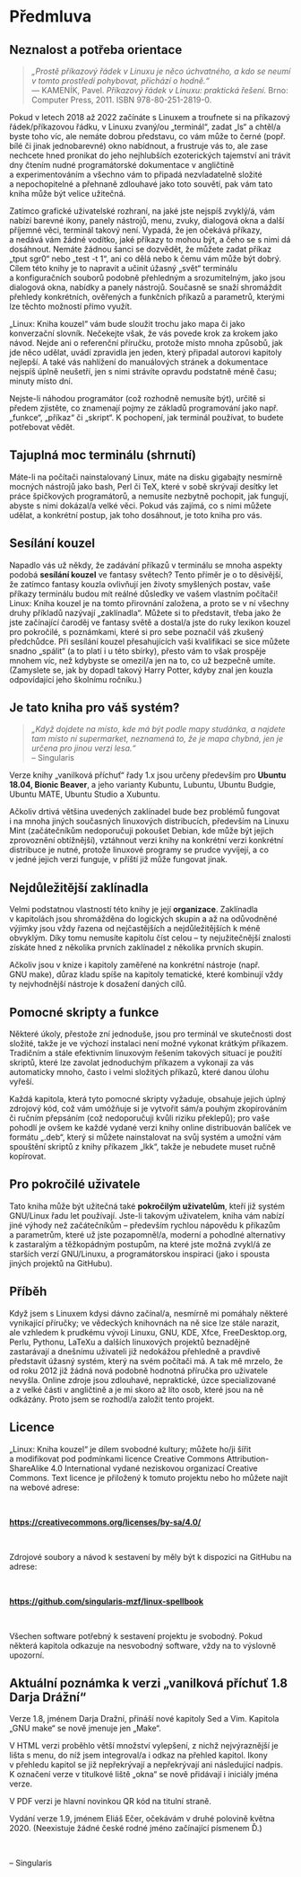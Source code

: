 <!--

Linux Kniha kouzel, předmluva
Copyright (c) 2019, 2020 Singularis <singularis@volny.cz>

Toto dílo je dílem svobodné kultury; můžete ho šířit a modifikovat pod
podmínkami licence Creative Commons Attribution-ShareAlike 4.0 International
vydané neziskovou organizací Creative Commons. Text licence je přiložený
k tomuto projektu nebo ho můžete najít na webové adrese:

https://creativecommons.org/licenses/by-sa/4.0/

-->

# Předmluva

## Neznalost a potřeba orientace

> *„Prostě příkazový řádek v Linuxu je něco úchvatného, a kdo se neumí v tomto prostředí pohybovat, přichází*
> *o hodně.“*<br>— KAMENÍK, Pavel. *Příkazový řádek v Linuxu: praktická řešení.* Brno: Computer Press, 2011. ISBN 978-80-251-2819-0.

<neodsadit>Pokud v letech 2018 až 2022 začínáte s Linuxem a troufnete si na
příkazový řádek/příkazovou řádku, v Linuxu zvaný/ou „terminál“,
zadat „ls“ a chtěl/a byste toho víc, ale nemáte dobrou představu, co vám může
to černé (popř. bílé či jinak jednobarevné) okno nabídnout, a frustruje vás to,
ale zase nechcete hned pronikat do jeho nejhlubších ezoterických tajemství
ani trávit dny čtením nudné programátorské dokumentace v angličtině
a experimentováním a všechno vám to připadá nezvladatelně složité
a nepochopitelné a přehnaně zdlouhavé jako toto souvětí,
pak vám tato kniha může být velice užitečná.

Zatímco grafické uživatelské rozhraní, na jaké jste nejspíš zvyklý/á, vám nabízí
barevné ikony, panely nástrojů, menu, zvuky, dialogová okna a další příjemné věci,
terminál takový není. Vypadá, že jen očekává příkazy, a nedává vám žádné vodítko,
jaké příkazy to mohou být, a čeho se s nimi dá dosáhnout.
Nemáte žádnou šanci se dozvědět, že můžete zadat příkaz „tput sgr0“ nebo „test -t 1“,
ani co dělá nebo k čemu vám může být dobrý.
Cílem této knihy je to napravit a učinit úžasný „svět“ terminálu
a konfiguračních souborů podobně přehledným a srozumitelným,
jako jsou dialogová okna, nabídky a panely nástrojů.
Současně se snaží shromáždit přehledy konkrétních, ověřených a funkčních příkazů
a parametrů, kterými lze těchto možností přímo využít.

<!--
*Veškerá moc terminálu přehledně, pro začátečníky i pokročilé.*
-->

„Linux: Kniha kouzel“ vám bude sloužit trochu jako mapa či jako konverzační slovník.
Nečekejte však, že vás povede krok za krokem jako návod.
Nejde ani o referenční příručku, protože místo mnoha způsobů, jak jde něco udělat,
uvádí zpravidla jen jeden, který připadal autorovi kapitoly nejlepší.
A také vás nahlížení do manuálových stránek a dokumentace nejspíš úplně neušetří,
jen s nimi strávíte opravdu podstatně méně času; minuty místo dní.

Nejste-li náhodou programátor (což rozhodně nemusíte být), určitě si předem zjistěte,
co znamenají pojmy ze základů programování jako např. „funkce“, „příkaz“ či „skript“.
K pochopení, jak terminál používat, to budete potřebovat vědět.

## Tajuplná moc terminálu (shrnutí)

Máte-li na počítači nainstalovaný Linux, máte na disku gigabajty nesmírně mocných
nástrojů jako bash, Perl či TeX, které v sobě skrývají desítky let práce špičkových
programátorů, a nemusíte nezbytně pochopit, jak fungují, abyste s nimi dokázal/a
velké věci. Pokud vás zajímá, co s nimi můžete udělat, a konkrétní postup,
jak toho dosáhnout, je toto kniha pro vás.

## Sesílání kouzel

Napadlo vás už někdy, že zadávání příkazů v terminálu se mnoha aspekty podobá
**sesílání kouzel** ve fantasy světech? Tento příměr je o to děsivější, že zatímco
fantasy kouzla ovlivňují jen životy smyšlených postav, vaše příkazy terminálu budou mít
reálné důsledky ve vašem vlastním počítači! Linux: Kniha kouzel je na tomto přirovnání
založena, a proto se v ní všechny druhy příkladů nazývají „zaklínadla“.
Můžete si to představit, třeba jako že jste začínající čaroděj ve fantasy světě a dostal/a
jste do ruky lexikon kouzel pro pokročilé, s poznámkami, které si pro sebe poznačil
váš zkušený předchůdce. Při sesílání kouzel přesahujících vaši kvalifikaci
se sice můžete snadno „spálit“ (a to platí i u této sbírky),
přesto vám to však prospěje mnohem víc, než kdybyste se omezil/a jen na to,
co už bezpečně umíte. (Zamyslete se, jak by dopadl takový Harry Potter,
kdyby znal jen kouzla odpovídající jeho školnímu ročníku.)

## Je tato kniha pro váš systém?

> *„Když dojdete na místo, kde má být podle mapy studánka, a najdete tam místo ní supermarket, neznamená to, že je mapa chybná, jen je určena pro jinou verzi lesa.“*<br>– Singularis

<neodsadit>Verze knihy „vanilková příchuť“ řady 1.x jsou určeny především pro
**Ubuntu 18.04, Bionic Beaver**, a jeho varianty Kubuntu, Lubuntu, Ubuntu Budgie,
Ubuntu MATE, Ubuntu Studio a Xubuntu.

Ačkoliv drtivá většina uvedených zaklínadel bude bez problémů fungovat i na mnoha
jiných současných linuxových distribucích, především na Linuxu Mint
(začátečníkům nedoporučuji pokoušet Debian, kde může být jejich zprovoznění obtížnější),
vztáhnout verzi knihy na konkrétní verzi konkrétní distribuce je nutné,
protože linuxové programy se prudce vyvíjejí, a co v jedné jejich verzi funguje,
v příští již může fungovat jinak.

## Nejdůležitější zaklínadla

Velmi podstatnou vlastností této knihy je její **organizace**.
Zaklínadla v kapitolách jsou shromážděna do logických skupin
a až na odůvodněné výjimky jsou vždy řazena od nejčastějších a nejdůležitějších
k méně obvyklým. Díky tomu nemusíte kapitolu číst celou – ty nejužitečnější znalosti
získáte hned z několika prvních zaklínadel z několika prvních skupin.

Ačkoliv jsou v knize i kapitoly zaměřené na konkrétní nástroje (např. GNU make),
důraz kladu spíše na kapitoly tematické, které kombinují vždy ty nejvhodnější
nástroje k dosažení daných cílů.

## Pomocné skripty a funkce

Některé úkoly, přestože zní jednoduše, jsou pro terminál ve skutečnosti dost složité,
takže je ve výchozí instalaci není možné vykonat krátkým příkazem. Tradičním a stále
efektivním linuxovým řešením takových situací je použití skriptů, které lze zavolat
jednoduchým příkazem a vykonají za vás automaticky mnoho, často i velmi složitých příkazů,
které danou úlohu vyřeší.

Každá kapitola, která tyto pomocné skripty vyžaduje, obsahuje jejich úplný zdrojový kód,
což vám umóžňuje si je vytvořit sám/a pouhým zkopírováním či ručním přepsáním
(což nedoporučuji kvůli riziku překlepů); pro vaše pohodlí je ovšem
ke každé vydané verzi knihy online distribuován balíček ve formátu „.deb“,
který si můžete nainstalovat na svůj systém a umožní vám spouštění skriptů z knihy
příkazem „lkk“, takže je nebudete muset ručně kopírovat.

## Pro pokročilé uživatele

Tato kniha může být užitečná také **pokročilým uživatelům**, kteří již
systém GNU/Linux řadu let používají. Jste-li takovým uživatelem, kniha vám nabízí
jiné výhody než začátečníkům – především rychlou nápovědu k příkazům a parametrům,
které už jste pozapomněl/a, moderní a pohodlné alternativy k zastaralým
a těžkopádným postupům, na které jste možná zvykl/á ze starších verzí GNU/Linuxu, a programátorskou inspiraci (jako i spousta jiných projektů na GitHubu).

## Příběh

Když jsem s Linuxem kdysi dávno začínal/a, nesmírně mi pomáhaly některé vynikající příručky;
ve vědeckých knihovnách na ně sice lze stále narazit, ale vzhledem k prudkému vývoji Linuxu,
GNU, KDE, Xfce, FreeDesktop.org, Perlu, Pythonu, LaTeXu a dalších linuxových projektů beznadějně
zastarávají a dnešnímu uživateli již nedokážou přehledně a pravdivě představit
úžasný systém, který na svém počítači má.
A tak mě mrzelo, že od roku 2012 již žádná nová podobně hodnotná příručka pro uživatele
nevyšla. Online zdroje jsou zdlouhavé, nepraktické, úzce specializované a z velké části
v angličtině a je mi skoro až líto osob, které jsou na ně odkázány.
Proto jsem se rozhodl/a založit tento projekt.

## Licence

„Linux: Kniha kouzel“ je dílem svobodné kultury; můžete ho/ji šířit a modifikovat
pod podmínkami licence Creative Commons Attribution-ShareAlike 4.0 International
vydané neziskovou organizací Creative Commons. Text licence je přiložený
k tomuto projektu nebo ho můžete najít na webové adrese:

&nbsp;

<neodsadit>**https://creativecommons.org/licenses/by-sa/4.0/**

&nbsp;

<neodsadit>Zdrojové soubory a návod k sestavení by měly být k dispozici na GitHubu na adrese:

&nbsp;

<neodsadit>**https://github.com/singularis-mzf/linux-spellbook**

&nbsp;

<neodsadit>Všechen software potřebný k sestavení projektu je svobodný.
Pokud některá kapitola odkazuje na nesvobodný software, vždy na to výslovně upozorní.

## Aktuální poznámka k verzi „vanilková příchuť 1.8 Darja Drážní“

Verze 1.8, jménem Darja Dražní, přináší nové kapitoly Sed a Vim.
Kapitola „GNU make“ se nově jmenuje jen „Make“.

V HTML verzi proběhlo větší množství vylepšení, z nichž nejvýraznější je lišta s menu,
do níž jsem integroval/a i odkaz na přehled kapitol. Ikony v přehledu kapitol se
již nepřekrývají a nepřekrývají ani následující nadpis. K označení verze
v titulkové liště „okna“ se nově přidávají i iniciály jména verze.

V PDF verzi je hlavní novinkou QR kód na titulní straně.

Vydání verze 1.9, jménem Eliáš Ečer, očekávám v druhé polovině května 2020. (Neexistuje žádné české rodné jméno začínající písmenem Ď.)

&nbsp;

<neodsadit>– Singularis
